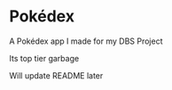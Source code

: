 # Pokédex

A Pokédex app I made for my DBS Project

Its top tier garbage

Will update README later

